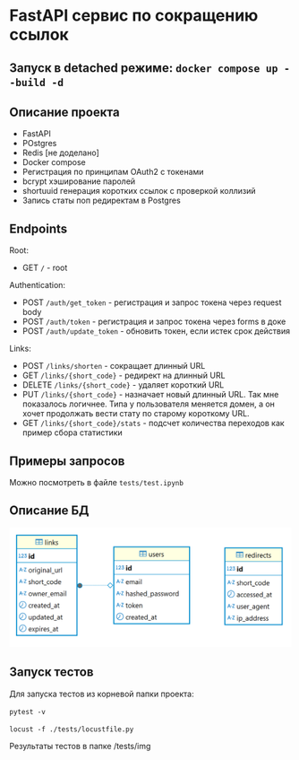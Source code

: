 # FastAPI сервис по сокращению ссылок

## Запуск в detached режиме: `docker compose up --build -d`

## Описание проекта

* FastAPI
* POstgres
* Redis [не доделано]
* Docker compose
* Регистрация по принципам OAuth2 с токенами
* bcrypt хэширование паролей
* shortuuid генерация коротких ссылок с проверкой коллизий
* Запись статы поп редиректам в Postgres

## Endpoints

Root:
* GET `/` - root

Authentication:
* POST `/auth/get_token` - регистрация и запрос токена через request body
* POST `/auth/token` - регистрация и запрос токена через forms в доке
* POST `/auth/update_token` - обновить токен, если истек срок действия

Links:
* POST `/links/shorten` - сокращает длинный URL
* GET `/links/{short_code}` - редирект на длинный URL
* DELETE `/links/{short_code}` - удаляет короткий URL
* PUT `/links/{short_code}` - назначает новый длинный URL. Так мне показалось логичнее. Типа у пользователя меняется домен, а он хочет продолжать вести стату по старому короткому URL.
* GET `/links/{short_code}/stats` - подсчет количества переходов как пример сбора статистики

## Примеры запросов

Можно посмотреть в файле `tests/test.ipynb`

## Описание БД

![alt text](img/DB.png)

## Запуск тестов

Для запуска тестов из корневой папки проекта:

`pytest -v`

`locust -f ./tests/locustfile.py`

Результаты тестов в папке /tests/img